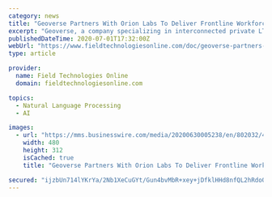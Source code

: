 ```yaml
---
category: news
title: "Geoverse Partners With Orion Labs To Deliver Frontline Workforce Communications For The Enterprise"
excerpt: "Geoverse, a company specializing in interconnected private LTE/5G networks for the enterprise, announced its partnership with Orion Labs, the leading voice communication and automation platform for frontline workers."
publishedDateTime: 2020-07-01T17:32:00Z
webUrl: "https://www.fieldtechnologiesonline.com/doc/geoverse-partners-with-orion-labs-to-deliver-frontline-workforce-0001"
type: article

provider:
  name: Field Technologies Online
  domain: fieldtechnologiesonline.com

topics:
  - Natural Language Processing
  - AI

images:
  - url: "https://mms.businesswire.com/media/20200630005238/en/802032/4/OrionLabs_pic.jpg"
    width: 480
    height: 312
    isCached: true
    title: "Geoverse Partners With Orion Labs To Deliver Frontline Workforce Communications For The Enterprise"

secured: "ijzbUn714lYKrYa/2Nb1XeCuGYt/Gun4bvMbR+xey+jDfklHHd8nfQL2hRdoOe1mqCDC5whexneuw+zSVKflsKSmY0NPAFEGBcvbzf9RPMSbucgh9f6r0a0BvPRlYyVM3hBeLjd+GWITf56T2lAVIgEM2aWW8LSJxPkvqMK+abKNst1VU5fC8ICj8SQ4772mtx+z3Vdx8ICWvVYQbP4HhVumuPffp7U3Q4JB85Eu6Eo//q0ljA7YNRK4eg3C8QRc08Y04T8TK1BifITulS36GpRdIWWd4iKtm821CDihYNyIfo1qu6vXDe3MAhrBbZbdVWnHwbe7leQVbgXZVeMGmg==;pSu4/4AwfbQE/wdIkeU7Lw=="
---
```


